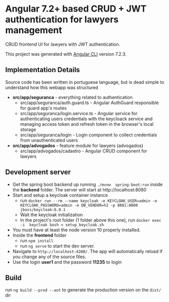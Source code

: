 # Angular 7.2+ based CRUD + JWT authentication for lawyers management

CRUD frontend UI for lawyers with JWT authentication.

This project was generated with [Angular CLI](https://github.com/angular/angular-cli) version 7.2.3.

## Implementation Details

Source code has been written in portuguese language, but is dead simple to understand how this webapp was structured

- **src/app/seguranca** - everything related to authentication
  - src/app/seguranca/auth.guard.ts - Angular AuthGuard responsible for guard app's routes
  - src/app/seguranca/login.service.ts - Angular service for authenticating users credentials with the keycloack service and managing access token and refresh token in the browser's local storage
  - src/app/seguranca/login - Login component to collect credentials from unauthenticated users
- **src/app/advogados** - feature module for lawyers (advogados)
  - src/app/advogados/cadastro - Angular CRUD component for lawyers

## Development server

- Get the spring boot backend up running `./mvnw  spring-boot:run` inside the **backend** folder. The server will start at http://localhost:8080
- Start and setup a keycloak container instance
    - run  `docker run --rm --name keycloak -e KEYCLOAK_USER=admin -e KEYCLOAK_PASSWORD=admin -e DB_VENDOR=h2 -p 8081:8080 jboss/keycloak:6.0.1`
    - Wait the keycloak initialization
    - In the project's root folder (1 folder above this one), run `docker exec -i  keycloak bash < setup_keycloak.sh`
- You must have at least the node version 10 properly installed.
- Inside the **frontend** folder
    - run `npm install`
    - run `ng serve` to start the dev server. 
- Navigate to `http://localhost:4200/`. The app will automatically reload if you change any of the source files.
- Use the login **user1** and the password **11235** to login 

## Build

run `ng build --prod --aot` to generate the production version on the `dist/` dir
